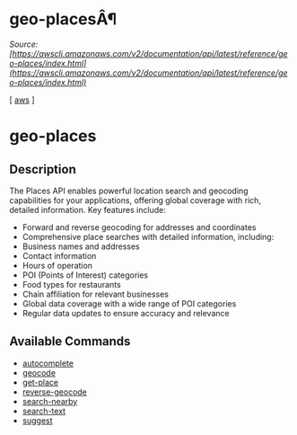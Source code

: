 # geo-placesÂ¶

*Source: [https://awscli.amazonaws.com/v2/documentation/api/latest/reference/geo-places/index.html](https://awscli.amazonaws.com/v2/documentation/api/latest/reference/geo-places/index.html)*

[ [aws](https://awscli.amazonaws.com/v2/documentation/api/latest/reference/index.html#cli-aws) ]

# geo-places

## Description

The Places API enables powerful location search and geocoding capabilities for your applications, offering global coverage with rich, detailed information. Key features include:

- Forward and reverse geocoding for addresses and coordinates
- Comprehensive place searches with detailed information, including:
- Business names and addresses
- Contact information
- Hours of operation
- POI (Points of Interest) categories
- Food types for restaurants
- Chain affiliation for relevant businesses
- Global data coverage with a wide range of POI categories
- Regular data updates to ensure accuracy and relevance

## Available Commands

- [autocomplete](https://awscli.amazonaws.com/v2/documentation/api/latest/reference/geo-places/autocomplete.html)
- [geocode](https://awscli.amazonaws.com/v2/documentation/api/latest/reference/geo-places/geocode.html)
- [get-place](https://awscli.amazonaws.com/v2/documentation/api/latest/reference/geo-places/get-place.html)
- [reverse-geocode](https://awscli.amazonaws.com/v2/documentation/api/latest/reference/geo-places/reverse-geocode.html)
- [search-nearby](https://awscli.amazonaws.com/v2/documentation/api/latest/reference/geo-places/search-nearby.html)
- [search-text](https://awscli.amazonaws.com/v2/documentation/api/latest/reference/geo-places/search-text.html)
- [suggest](https://awscli.amazonaws.com/v2/documentation/api/latest/reference/geo-places/suggest.html)